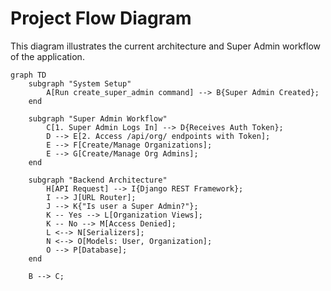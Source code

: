 # Project Flow Diagram

This diagram illustrates the current architecture and Super Admin workflow of the application.

```mermaid
graph TD
    subgraph "System Setup"
        A[Run create_super_admin command] --> B{Super Admin Created};
    end

    subgraph "Super Admin Workflow"
        C[1. Super Admin Logs In] --> D{Receives Auth Token};
        D --> E[2. Access /api/org/ endpoints with Token];
        E --> F[Create/Manage Organizations];
        E --> G[Create/Manage Org Admins];
    end

    subgraph "Backend Architecture"
        H[API Request] --> I{Django REST Framework};
        I --> J[URL Router];
        J --> K{"Is user a Super Admin?"};
        K -- Yes --> L[Organization Views];
        K -- No --> M[Access Denied];
        L <--> N[Serializers];
        N <--> O[Models: User, Organization];
        O --> P[Database];
    end
    
    B --> C;
``` 
